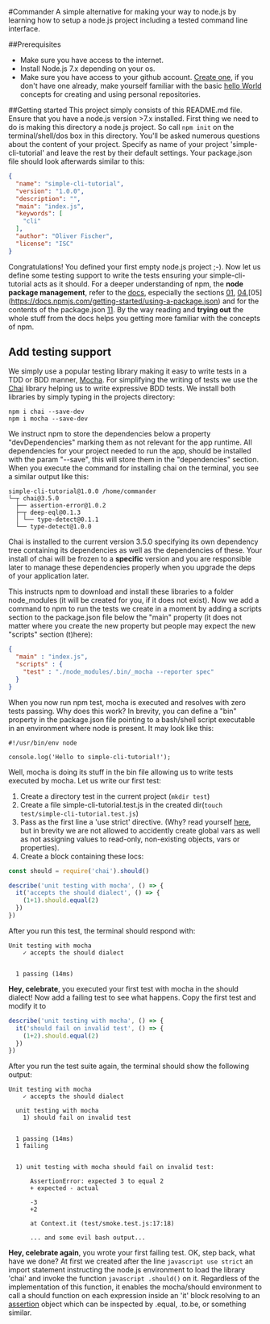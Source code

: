 #Commander
A simple alternative for making your way to node.js by learning how to setup a
node.js project including a tested command line interface.

##Prerequisites
- Make sure you have access to the internet.
- Install Node.js 7.x depending on your os.
- Make sure you have access to your github account. [Create one](https://github.com/join), if you don't have one
already, make yourself familiar with the basic [hello World](https://guides.github.com/activities/hello-world/) concepts
for creating and using personal repositories.

##Getting started
This project simply consists of this README.md file. Ensure that you have a
node.js version >7.x installed. First thing we need to do is making this directory
a node.js project. So call ```npm init``` on the terminal/shell/dos box in this directory.
You'll be asked numerous questions about the content of your project. Specify
as name of your project 'simple-cli-tutorial' and leave the rest by their default
settings.
Your package.json file should look afterwards similar to this:
```json
{
  "name": "simple-cli-tutorial",
  "version": "1.0.0",
  "description": "",
  "main": "index.js",
  "keywords": [
    "cli"
  ],
  "author": "Oliver Fischer",
  "license": "ISC"
}
```
Congratulations! You defined your first empty node.js project ;-). Now let us
define some testing support to write the tests ensuring your simple-cli-tutorial
acts as it should. For a deeper understanding of npm, the **node package management**,
refer to the [docs](https://docs.npmjs.com/), especially the sections [01](https://docs.npmjs.com/getting-started/what-is-npm),
[04](https://docs.npmjs.com/getting-started/installing-npm-packages-locally),[05]
(https://docs.npmjs.com/getting-started/using-a-package.json) and for the contents of
the package.json [11](https://docs.npmjs.com/getting-started/creating-node-modules).
By the way reading and **trying out** the whole stuff from the docs helps you getting more
familiar with the concepts of npm.

## Add testing support
We simply use a popular testing library making it easy to write tests in a TDD or BDD manner,
[Mocha](https://mochajs.org/). For simplifying the writing of tests we use the [Chai](http://chaijs.com/)
library helping us to write expressive BDD tests. We install both libraries by
simply typing in the projects directory:
```
npm i chai --save-dev
npm i mocha --save-dev
```
We instruct npm to store the dependencies below a property "devDependencies" marking
them as not relevant for the app runtime. All dependencies for your project needed
to run the app, should be installed with the param "--save", this will store them
in the "dependencies" section. When you execute the command for installing chai on
the terminal, you see a similar output like this:
```
simple-cli-tutorial@1.0.0 /home/commander
└─┬ chai@3.5.0
  ├── assertion-error@1.0.2
  ├─┬ deep-eql@0.1.3
  │ └── type-detect@0.1.1
  └── type-detect@1.0.0
```
Chai is installed to the current version 3.5.0 specifying its own dependency tree
containing its dependencies as well as the dependencies of these. Your install
of chai will be frozen to a **specific** version and you are responsible later
to manage these dependencies properly when you upgrade the deps of your application later.

This instructs npm to download and install these libraries to a folder node_modules
(it will be created for you, if it does not exist). Now we add a command to npm to
run the tests we create in a moment by adding a scripts section to the package.json
file below the "main" property (it does not matter where you create the new property
but people may expect the new "scripts" section (t)here):
```json
{
  "main" : "index.js",
  "scripts" : {
    "test" : "./node_modules/.bin/_mocha --reporter spec"
  }
}
```
When you now run npm test, mocha is executed and resolves with zero tests passing.
Why does this work? In brevity, you can define a "bin" property in the package.json
file pointing to a bash/shell script executable in an environment where node is present.
It may look like this:
```
#!/usr/bin/env node

console.log('Hello to simple-cli-tutorial!');
```
Well, mocha is doing its stuff in the bin file allowing us to write tests executed
by mocha. Let us write our first test:

1. Create a directory test in the current project (```mkdir test```)
2. Create a file simple-cli-tutorial.test.js in the created dir(```touch test/simple-cli-tutorial.test.js```)
3. Pass as the first line a 'use strict' directive. (Why? read yourself [here](http://www.w3schools.com/js/js_strict.asp),
but in brevity we are not allowed to accidently create global vars as well as not assigning values to read-only, non-existing objects, vars or properties).
4. Create a block containing these locs:
```javascript
const should = require('chai').should()

describe('unit testing with mocha', () => {
  it('accepts the should dialect', () => {
    (1+1).should.equal(2)
  })
})
```
After you run this test, the terminal should respond with:
```
Unit testing with mocha
    ✓ accepts the should dialect


  1 passing (14ms)
```
**Hey, celebrate**, you executed your first test with mocha in the should dialect!
Now add a failing test to see what happens. Copy the first test and modify it to
```javascript
describe('unit testing with mocha', () => {
  it('should fail on invalid test', () => {
    (1+2).should.equal(2)
  })
})
```
After you run the test suite again, the terminal should show the following output:
```
Unit testing with mocha
    ✓ accepts the should dialect

  unit testing with mocha
    1) should fail on invalid test


  1 passing (14ms)
  1 failing


  1) unit testing with mocha should fail on invalid test:

      AssertionError: expected 3 to equal 2
      + expected - actual

      -3
      +2

      at Context.it (test/smoke.test.js:17:18)

      ... and some evil bash output...

```
**Hey, celebrate again**, you wrote your first failing test. OK, step back, what
have we done? At first we created after the line ```javascript use strict``` an
import statement instructing the node.js environment to load the library 'chai'
and invoke the function ```javascript .should()``` on it. Regardless of the implementation
of this function, it enables the mocha/should environment to call a should function
on each expression inside an 'it' block resolving to an [assertion](http://chaijs.com/api/bdd/)
object which can be inspected by .equal, .to.be, or something similar.  
